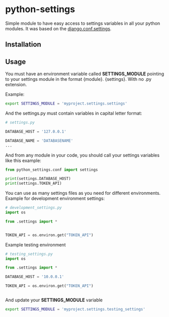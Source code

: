 # python-settings
Simple module to have easy access to settings variables in all your python modules. It was based on the
 [django.conf.settings](https://github.com/django/django/blob/stable/1.11.x/django/conf/__init__.py#L58').
 
 ## Installation
 
 ## Usage
 You must have an environment variable called **SETTINGS_MODULE** pointing to your settings module in the format {module}.
 {settings}. With no .py extension. 
 
 Example:
 ```bash
export SETTINGS_MODULE = 'myproject.settings.settings'
```

And the settings.py must contain variables in capital letter format:
```python
# settings.py

DATABASE_HOST = '127.0.0.1'

DATABASE_NAME = 'DATABASENAME'
...
```

 
 And from any module in your code, you should call your settings variables like this example:
 ```python
from python_settings.conf import settings 

print(settings.DATABASE_HOST)
print(settings.TOKEN_API)
``` 


You can use as many settings files as you need for different environments.
Example for development environment settings:
```python
# development_settings.py
import os

from .settings import *


TOKEN_API = os.environ.get("TOKEN_API")


```
 
 Example testing environment
 ```python
# testing_settings.py
import os

from .settings import *

DATABASE_HOST = '10.0.0.1'

TOKEN_API = os.environ.get("TOKEN_API")



```

And update your **SETTINGS_MODULE** variable 
 ```bash
export SETTINGS_MODULE = 'myproject.settings.testing_settings'
```
